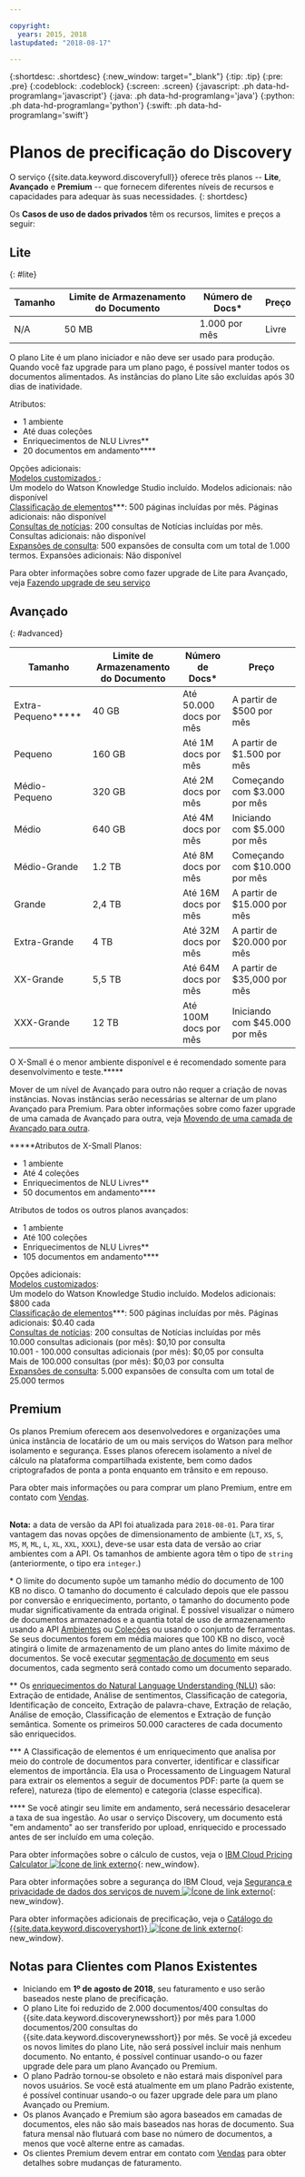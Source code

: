 ```yaml
---

copyright:
  years: 2015, 2018
lastupdated: "2018-08-17"

---
```


{:shortdesc: .shortdesc}
{:new_window: target="_blank"}
{:tip: .tip}
{:pre: .pre}
{:codeblock: .codeblock}
{:screen: .screen}
{:javascript: .ph data-hd-programlang='javascript'}
{:java: .ph data-hd-programlang='java'}
{:python: .ph data-hd-programlang='python'}
{:swift: .ph data-hd-programlang='swift'}

# Planos de precificação do Discovery

O serviço {{site.data.keyword.discoveryfull}} oferece três planos -- **Lite**, **Avançado** e **Premium** -- que fornecem diferentes níveis de recursos e capacidades para adequar às suas necessidades.
{: shortdesc}

Os **Casos de uso de dados privados** têm os recursos, limites e preços a seguir:

## Lite
{: #lite}

Tamanho | Limite de Armazenamento do Documento | Número de Docs\* | Preço 
------ | ------ | ------ | ------  
N/A | 50 MB | 1.000 por mês | Livre 

O plano Lite é um plano iniciador e não deve ser usado para produção. Quando você faz upgrade para um plano pago, é possível manter todos os documentos alimentados. As instâncias do plano Lite são excluídas após 30 dias de inatividade. 

Atributos:
- 1 ambiente
- Até duas coleções
- Enriquecimentos de NLU Livres\*\*
- 20 documentos em andamento\*\*\*\* 

Opções adicionais:<br> [ Modelos customizados ](/docs/services/discovery/integrate-wks.html#integrating-your-custom-model):<br>
Um modelo do Watson Knowledge Studio incluído. Modelos adicionais: não disponível<br>[Classificação de elementos](/docs/services/discovery/element-classification.html)\*\*\*:
500 páginas incluídas por mês. Páginas adicionais: não disponível <br>[Consultas de notícias](/docs/services/discovery/watson-discovery-news.html):
200 consultas de Notícias incluídas por mês. Consultas adicionais: não disponível<br>[Expansões de consulta](/docs/services/discovery/using.html#query-expansion):
500 expansões de consulta com um total de 1.000 termos. Expansões adicionais: Não disponível

Para obter informações sobre como fazer upgrade de Lite para Avançado, veja [Fazendo upgrade de seu serviço ](/docs/services/discovery/upgrading.html#service)

## Avançado
{: #advanced}

Tamanho | Limite de Armazenamento do Documento | Número de Docs\* | Preço 
------ | ------ | ------ | ------ 
Extra-Pequeno\*\*\*\*\* | 40 GB | Até 50.000 docs por mês | A partir de $500 por mês  
Pequeno | 160 GB | Até 1M docs por mês | A partir de $1.500 por mês  
Médio-Pequeno | 320 GB | Até 2M docs por mês | Começando com $3.000 por mês 
Médio| 640 GB | Até 4M docs por mês | Iniciando com $5.000 por mês 
Médio-Grande | 1.2 TB | Até 8M docs por mês | Começando com $10.000 por mês 
Grande| 2,4 TB | Até 16M docs por mês | A partir de $15.000 por mês 
Extra-Grande| 4 TB | Até 32M docs por mês | A partir de $20.000 por mês 
XX-Grande | 5,5 TB | Até 64M docs por mês | A partir de $35,000 por mês 
XXX-Grande | 12 TB | Até 100M docs por mês | Iniciando com $45.000 por mês 

O X-Small é o menor ambiente disponível e é recomendado somente para desenvolvimento e teste.\*\*\*\*\*

Mover de um nível de Avançado para outro não requer a criação de novas instâncias. Novas instâncias serão necessárias se alternar de um plano Avançado para Premium. Para obter informações sobre como fazer upgrade de uma camada de Avançado para outra, veja [Movendo de uma camada de Avançado para outra](/docs/services/discovery/upgrading.html#advanced).

\*\*\*\*\*Atributos de X-Small Planos: 
- 1 ambiente
- Até 4 coleções
- Enriquecimentos de NLU Livres\*\*
- 50 documentos em andamento\*\*\*\*

Atributos de todos os outros planos avançados:
- 1 ambiente
- Até 100 coleções
- Enriquecimentos de NLU Livres\*\*
- 105 documentos em andamento\*\*\*\*

Opções adicionais:<br> [Modelos customizados](/docs/services/discovery/integrate-wks.html#integrating-your-custom-model):<br>
Um modelo do Watson Knowledge Studio incluído. Modelos adicionais: $800 cada<br>[Classificação de elementos](/docs/services/discovery/element-classification.html)\*\*\*:
500 páginas incluídas por mês. Páginas adicionais: $0.40 cada<br>[Consultas de notícias](/docs/services/discovery/watson-discovery-news.html):
200 consultas de Notícias incluídas por mês  
10.000 consultas adicionais (por mês): $0,10 por consulta<br>
10.001 - 100.000 consultas adicionais (por mês): $0,05 por consulta<br>
Mais de 100.000 consultas (por mês): $0,03 por consulta<br>
[Expansões de consulta](/docs/services/discovery/using.html#query-expansion):
5.000 expansões de consulta com um total de 25.000 termos

## Premium
   
Os planos Premium oferecem aos desenvolvedores e organizações uma única instância de locatário de um ou mais serviços do Watson para melhor isolamento e segurança. Esses planos oferecem isolamento a nível de cálculo na plataforma compartilhada existente, bem como dados criptografados de ponta a ponta enquanto em trânsito e em repouso. 

Para obter mais informações ou para comprar um plano Premium, entre em contato com [Vendas](https://ibm.biz/contact-wdc-premium). 
<br>
<br> 

**Nota:** a data de versão da API foi atualizada para `2018-08-01`. Para tirar vantagem das novas opções de dimensionamento de ambiente (`LT`, `XS`, `S`, `MS`, `M`, `ML`, `L`, `XL`, `XXL`, `XXXL`), deve-se usar esta data de versão ao criar ambientes com a API. Os tamanhos de ambiente agora têm o tipo de `string` (anteriormente, o tipo era `integer`.)

\* O limite do documento supõe um tamanho médio do documento de 100 KB no disco. O tamanho do documento é calculado depois que ele passou por conversão e enriquecimento, portanto, o tamanho do documento pode mudar significativamente da entrada original. É possível visualizar o número de documentos armazenados e a quantia total de uso de armazenamento usando a API [Ambientes](https://www.ibm.com/watson/developercloud/discovery/api/v1/curl.html?curl#environments-api) ou [Coleções](https://www.ibm.com/watson/developercloud/discovery/api/v1/curl.html?curl#collections-api) ou usando o conjunto de ferramentas. Se seus documentos forem em média maiores que 100 KB no disco, você atingirá o limite de armazenamento de um plano antes do limite máximo de documentos. Se você executar [segmentação de documento](https://console.bluemix.net/docs/services/discovery/building.html#doc-segmentation) em seus documentos, cada segmento será contado como um documento separado.

\*\* Os [enriquecimentos do Natural Language Understanding (NLU)](https://console.bluemix.net/docs/services/discovery/building.html#adding-enrichments) são: Extração de entidade, Análise de sentimentos, Classificação de categoria, Identificação de conceito, Extração de palavra-chave, Extração de relação, Análise de emoção, Classificação de elementos e Extração de função semântica. Somente os primeiros 50.000 caracteres de cada documento são enriquecidos. 

\*\*\* A Classificação de elementos é um enriquecimento que analisa por meio do controle de documentos para converter, identificar e classificar elementos de importância. Ela usa o Processamento de Linguagem Natural para extrair os elementos a seguir de documentos PDF: parte (a quem se refere), natureza (tipo de elemento) e categoria (classe específica).

\*\*\*\* Se você atingir seu limite em andamento, será necessário desacelerar a taxa de sua ingestão. Ao usar o serviço Discovery, um documento está "em andamento" ao ser transferido por upload, enriquecido e processado antes de ser incluído em uma coleção.

Para obter informações sobre o cálculo de custos, veja o [IBM Cloud Pricing Calculator ![Ícone de link externo](../../icons/launch-glyph.svg "Ícone de link externo")](https://console.bluemix.net/pricing/platform/watson){: new_window}.

Para obter informações sobre a segurança do IBM Cloud, veja [Segurança e privacidade de dados dos serviços de nuvem ![Ícone de link externo](../../icons/launch-glyph.svg "Ícone de link externo")](https://www.ibm.com/software/sla/sladb.nsf/sla/csdsp?OpenDocument){: new_window}.

Para obter informações adicionais de precificação, veja o [Catálogo do {{site.data.keyword.discoveryshort}} ![Ícone de link externo](../../icons/launch-glyph.svg "Ícone de link externo")](https://console.bluemix.net/catalog/services/discovery){: new_window}.

## Notas para Clientes com Planos Existentes

- Iniciando em **1º de agosto de 2018**, seu faturamento e uso serão baseados neste plano de precificação.
- O plano Lite foi reduzido de 2.000 documentos/400 consultas do {{site.data.keyword.discoverynewsshort}} por mês para 1.000 documentos/200 consultas do {{site.data.keyword.discoverynewsshort}} por mês. Se você já excedeu os novos limites do plano Lite, não será possível incluir mais nenhum documento. No entanto, é possível continuar usando-o ou fazer upgrade dele para um plano Avançado ou Premium.
- O plano Padrão tornou-se obsoleto e não estará mais disponível para novos usuários. Se você está atualmente em um plano Padrão existente, é possível continuar usando-o ou fazer upgrade dele para um plano Avançado ou Premium.
- Os planos Avançado e Premium são agora baseados em camadas de documentos, eles não são mais baseados nas horas de documento. Sua fatura mensal não flutuará com base no número de documentos, a menos que você alterne entre as camadas.
- Os clientes Premium devem entrar em contato com [Vendas](https://ibm.biz/contact-wdc-premium) para obter detalhes sobre mudanças de faturamento.	

